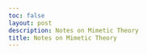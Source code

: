 ```yaml
---
toc: false
layout: post
description: Notes on Mimetic Theory
title: Notes on Mimetic Theory
---
```

